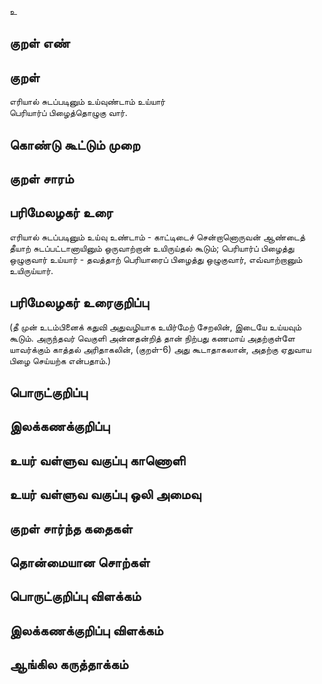 உ

## குறள் எண் 


## குறள் 
எரியால் சுடப்படினும் உய்வுண்டாம் உய்யார்  
பெரியார்ப் பிழைத்தொழுகு வார்.

## கொண்டு கூட்டும் முறை


## குறள் சாரம் 


## பரிமேலழகர் உரை
எரியால் சுடப்படினும் உய்வு உண்டாம் - காட்டிடைச் சென்றானொருவன் ஆண்டைத் தீயாற் சுடப்பட்டானாயினும் ஒருவாற்றான் உயிருய்தல் கூடும்; பெரியார்ப் பிழைத்து ஒழுகுவார் உய்யார் - தவத்தாற் பெரியாரைப் பிழைத்து ஒழுகுவார், எவ்வாற்றானும் உயிருய்யார். 

## பரிமேலழகர் உரைகுறிப்பு   
(தீ முன் உடம்பினைக் கதுவி அதுவழியாக உயிர்மேற் சேறலின், இடையே உய்யவும் கூடும். அருந்தவர் வெகுளி அன்னதன்றித் தான் நிற்பது கணமாய் அதற்குள்ளே யாவர்க்கும் காத்தல் அரிதாகலின், (குறள்-6) அது கூடாதாகலான், அதற்கு ஏதுவாய பிழை செய்யற்க என்பதாம்.)

## பொருட்குறிப்பு 


## இலக்கணக்குறிப்பு  


## உயர் வள்ளுவ வகுப்பு காணொளி


## உயர் வள்ளுவ வகுப்பு ஒலி அமைவு 

 
## குறள் சார்ந்த கதைகள் 


## தொன்மையான சொற்கள்


## பொருட்குறிப்பு விளக்கம்


## இலக்கணக்குறிப்பு விளக்கம்


## ஆங்கில கருத்தாக்கம் 


